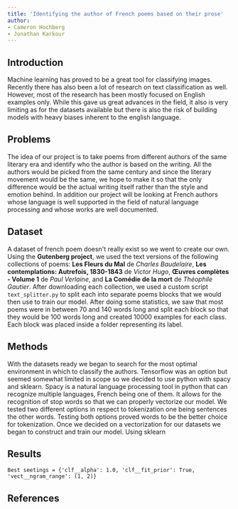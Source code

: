 ```yaml
---
title: 'Identifying the author of French poems based on their prose'
author:
- Cameron Hochberg
- Jonathan Karkour
---
```


## Introduction

Machine learning has proved to be a great tool for classifying images. Recently there has also been a lot of research on text classification as well. However, most of the research has been mostly focused on English examples only. While this gave us great advances in the field, it also is very limiting as for the datasets available but there is also the risk of building models with heavy biases inherent to the english language.

## Problems

The idea of our project is to take poems from different authors of the same literary era and identify who the author is based on the writing. All the authors would be picked from the same century and since the literary movement would be the same, we hope to make it so that the only difference would be the actual writing itself rather than the style and emotion behind. In addition our project will be looking at French authors whose language is well supported in the field of natural language processing and whose works are well documented.

## Dataset

A dataset of french poem doesn't really exist so we went to create our own. Using the **Gutenberg project**, we used the text versions of the following collections of poems: **Les Fleurs du Mal** de *Charles Baudelaire*, **Les contemplations: Autrefois, 1830-1843** de *Victor Hugo*, **Œuvres complètes - Volume 1** de *Paul Verlaine*, and **La Comédie de la mort** de *Théophile Gautier*.
After downloading each collection, we used a custom script `text_splitter.py` to split each into separate poems blocks that we would then use to train our model. After doing some statistics, we saw that most poems were in between 70 and 140 words long and split each block so that they would be 100 words long and created 10000 examples for each class.
Each block was placed inside a folder representing its label.

## Methods

With the datasets ready we began to search for the most optimal environment in which to classify the authors. Tensorflow was an option but seemed somewhat limited in scope so we decided to use python with spacy and sklearn. Spacy is a natural language processing tool in python that can recognize multiple languages, French being one of them. It allows for the recognition of stop words so that we can properly vectorize our model. We tested two different options in respect to tokenization one being sentences the other words. Testing both options proved words to be the better choice for tokenization. Once we decided on a vectorization for our datasets we began to construct and train our model. Using sklearn 

## Results

`Best seetings = {'clf__alpha': 1.0, 'clf__fit_prior': True, 'vect__ngram_range': (1, 2)}`

## References
